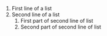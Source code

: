 1. First line of a list
2. Second line of a list
    1. First part of second line of list
    2. Second part of second line of list
